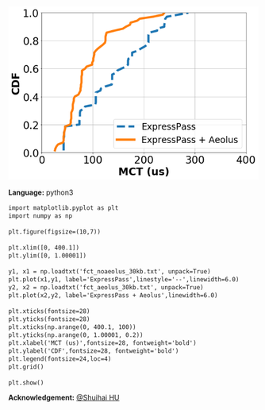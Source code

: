 ![CDF](./cdf.png)

**Language:** python3

```phthon3
import matplotlib.pyplot as plt
import numpy as np

plt.figure(figsize=(10,7))

plt.xlim([0, 400.1])
plt.ylim([0, 1.00001])

y1, x1 = np.loadtxt('fct_noaeolus_30kb.txt', unpack=True)
plt.plot(x1,y1, label='ExpressPass',linestyle='--',linewidth=6.0)
y2, x2 = np.loadtxt('fct_aeolus_30kb.txt', unpack=True)
plt.plot(x2,y2, label='ExpressPass + Aeolus',linewidth=6.0)

plt.xticks(fontsize=28)
plt.yticks(fontsize=28)
plt.xticks(np.arange(0, 400.1, 100))
plt.yticks(np.arange(0, 1.00001, 0.2))
plt.xlabel('MCT (us)',fontsize=28, fontweight='bold')
plt.ylabel('CDF',fontsize=28, fontweight='bold')
plt.legend(fontsize=24,loc=4)
plt.grid()

plt.show()
```

**Acknowledgement:** [@Shuihai HU](https://github.com/shuihaihu)